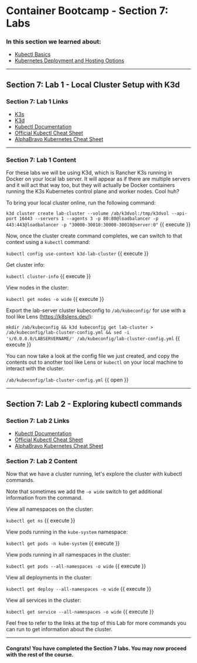 # Container Bootcamp - Section 7: Labs

### In this section we learned about:

* [Kubectl Basics](https://kubernetes.io/docs/tutorials/kubernetes-basics/)
* [Kubernetes Deployment and Hosting Options](https://kubernetes.io/docs/concepts/workloads/controllers/deployment/)

____

## Section 7: Lab 1 - Local Cluster Setup with K3d

### Section 7: Lab 1 Links

* [K3s](https://rancher.com/docs/k3s/latest/en/)
* [K3d](https://k3d.io/)
* [Kubectl Documentation](https://kubernetes.io/docs/reference/kubectl/overview/)
* [Official Kubectl Cheat Sheet](https://kubernetes.io/docs/reference/kubectl/cheatsheet/)
* [AlphaBravo Kubernetes Cheat Sheet](https://gitlab.com/alphabravocompany/ab-cheat-sheets/-/blob/master/kubernetes-cheat-sheet.md)

____

### Section 7: Lab 1 Content

For these labs we will be using K3d, which is Rancher K3s running in Docker on your local lab server. It will appear as if there are multiple servers and it will act that way too, but they will actually be Docker containers running the K3s Kubernetes control plane and worker nodes. Cool huh?

To bring your local cluster online, run the following command:

`k3d cluster create lab-cluster --volume /ab/k3dvol:/tmp/k3dvol --api-port 16443 --servers 1 --agents 3 -p 80:80@loadbalancer -p 443:443@loadbalancer -p "30000-30010:30000-30010@server:0"` {{ execute }}

Now, once the cluster create command completes, we can switch to that context using a `kubectl` command:

`kubectl config use-context k3d-lab-cluster` {{ execute }}

Get cluster info:

`kubectl cluster-info` {{ execute }}

View nodes in the cluster:

`kubectl get nodes -o wide` {{ execute }}

Export the lab-server cluster kubeconfig to `/ab/kubeconfig/` for use with a tool like Lens (https://k8slens.dev/):

`mkdir /ab/kubeconfig && k3d kubeconfig get lab-cluster > /ab/kubeconfig/lab-cluster-config.yml && sed -i 's/0.0.0.0/LABSERVERNAME/' /ab/kubeconfig/lab-cluster-config.yml` {{ execute }}

You can now take a look at the config file we just created, and copy the contents out to another tool like Lens or `kubectl` on your local machine to interact with the cluster.

`/ab/kubeconfig/lab-cluster-config.yml` {{ open }}
____

## Section 7: Lab 2 - Exploring kubectl commands

### Section 7: Lab 2 Links

* [Kubectl Documentation](https://kubernetes.io/docs/reference/kubectl/overview/)
* [Official Kubectl Cheat Sheet](https://kubernetes.io/docs/reference/kubectl/cheatsheet/)
* [AlphaBravo Kubernetes Cheat Sheet](https://gitlab.com/alphabravocompany/ab-cheat-sheets/-/blob/master/kubernetes-cheat-sheet.md)

### Section 7: Lab 2 Content

Now that we have a cluster running, let's explore the cluster with kubectl commands.

Note that sometimes we add the `-o wide` switch to get additional information from the command.

View all namespaces on the cluster:

`kubectl get ns` {{ execute }}

View pods running in the `kube-system` namespace:

`kubectl get pods -n kube-system` {{ execute }}

View pods running in all namespaces in the cluster:

`kubectl get pods --all-namespaces -o wide` {{ execute }}

View all deployments in the cluster:

`kubectl get deploy --all-namespaces -o wide` {{ execute }}

View all services in the cluster:

`kubectl get service --all-namespaces -o wide` {{ execute }}


Feel free to refer to the links at the top of this Lab for more commands you can run to get information about the cluster.

____

#### Congrats! You have completed the Section 7 labs. You may now proceed with the rest of the course.

